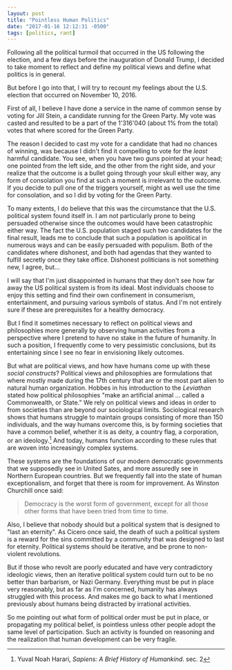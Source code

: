 ```yaml
---
layout: post
title: "Pointless Human Politics"
date: "2017-01-16 12:12:31 -0500"
tags: [politics, rant]
---
```


Following all the political turmoil that occurred in the US following the election, and a few days before the inauguration of Donald Trump, I decided to take moment to reflect and define my political views and define what politics is in general.

But before I go into that, I will try to recount my feelings about the U.S. election that occurred on November 10, 2016.

First of all, I believe I have done a service in the name of common sense by voting for Jill Stein, a candidate running for the Green Party. My vote was casted and resulted to be a part of the 1'316'040 (about 1% from the total) votes that where scored for the Green Party.

The reason I decided to cast my vote for a candidate that had no chances of winning, was because I didn't find it compelling to vote for the *least* harmful candidate. You see, when you have two guns pointed at your head; one pointed from the left side, and the other from the right side, and your realize that the outcome is a bullet going through your skull either way, any form of consolation you find at such a moment is irrelevant to the outcome. If you decide to pull one of the triggers yourself, might as well use the time for consolation, and so I did by voting for the Green Party.

To many extents, I do believe that this was the circumstance that the U.S. political system found itself in. I am not particularly prone to being persuaded otherwise since the outcomes would have been catastrophic either way. The fact the U.S. population staged such two candidates for the final result, leads me to conclude that such a population is apolitical in numerous ways and can be easily persuaded with populism. Both of the candidates where dishonest, and both had agendas that they wanted to fulfill secretly once they take office. Dishonest politicians is not something new, I agree, but...

I will say that I'm just disappointed in humans that they don't see how far away the US political system is from its ideal. Most individuals choose to enjoy this setting and find their own confinement in consumerism, entertainment, and pursuing various symbols of status. And I'm not entirely sure if these are prerequisites for a healthy democracy.

But I find it sometimes necessary to reflect on political views and philosophies more generally by observing human activities from a perspective where I pretend to have no stake in the future of humanity. In such a position, I frequently come to very pessimistic conclusions, but its entertaining since I see no fear in envisioning likely outcomes.

But what are political views, and how have humans come up with these *social constructs*? Political views and philosophies are formulations that where mostly made during the 17th century that are or the most part alien to natural human organization. Hobbes in his introduction to the *Leviathan* stated how political philosophies "make an artificial animal ... called a Commonwealth, or State." We rely on political views and ideas in order to from societies than are beyond our sociological limits. Sociological research shows that humans struggle to maintain groups consisting of more than 150 individuals, and the way humans overcome this, is by forming societies that have a common belief, whether it is as deity, a country flag, a corporation, or an ideology.[^fb1d2090] And today, humans function according to these rules that are woven into increasingly complex systems.

These systems are the foundations of our modern democratic governments that we supposedly see in United Sates, and more assuredly see in Northern European countries. But we frequently fall into the state of human exceptionalism, and forget that there is room for improvement. As Winston Churchill once said:

> Democracy is the worst form of government, except for all those other forms that have been tried from time to time.

Also, I believe that nobody should but a political system that is designed to "last an eternity". As Cicero once said, the death of such a political system is a reward for the sins committed by a community that was designed to last for eternity. Political systems should be iterative, and be prone to non-violent revolutions.

But if those who revolt are poorly educated and have very contradictory ideologic views, then an iterative political system could turn out to be no better than barbarism, or Nazi Germany. Everything must be put in place very reasonably, but as far as I'm concerned, humanity has always struggled with this process. And makes me go back to what I mentioned previously about humans being distracted by irrational activities.

So me pointing out what form of political order must be put in place, or propagating my political belief, is pointless unless other people adopt the same level of participation. Such an activity is founded on reasoning and the realization that human development can be very fragile.

[^fb1d2090]: Yuval Noah Harari, *Sapiens: A Brief History of Humankind*. sec. 2
